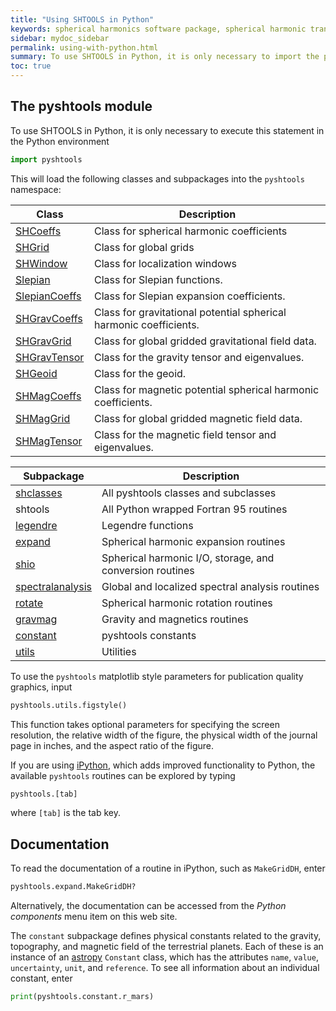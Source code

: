 ```yaml
---
title: "Using SHTOOLS in Python"
keywords: spherical harmonics software package, spherical harmonic transform, legendre functions, multitaper spectral analysis, fortran, Python, gravity, magnetic field
sidebar: mydoc_sidebar
permalink: using-with-python.html
summary: To use SHTOOLS in Python, it is only necessary to import the pyshtools module.
toc: true
---
```


<style>
table:nth-of-type(n) {
    display:table;
    width:100%;
}
table:nth-of-type(n) th:nth-of-type(2) {
    width:75%;
}
</style>


## The pyshtools module

To use SHTOOLS in Python, it is only necessary to execute this statement in the Python environment
```python
import pyshtools
```
This will load the following classes and subpackages into the `pyshtools` namespace:

| Class | Description |
| ----- | ----------- |
| [SHCoeffs](python-shcoeffs.html) | Class for spherical harmonic coefficients |
| [SHGrid](python-shgrid.html) | Class for global grids |
| [SHWindow](python-shwindow.html) | Class for localization windows |
| [Slepian](python-slepian.html) | Class for Slepian functions.|
| [SlepianCoeffs](python-slepiancoeffs.html) | Class for Slepian expansion coefficients.|
| [SHGravCoeffs](python-shgravcoeffs.html) | Class for gravitational potential spherical harmonic coefficients.|
| [SHGravGrid](python-shgravgrid.html) | Class for global gridded gravitational field data.|
| [SHGravTensor](python-shgravtensor.html) | Class for the gravity tensor and eigenvalues. |
| [SHGeoid](python-shgeoid.html) | Class for the geoid.|
| [SHMagCoeffs](python-shmagcoeffs.html) | Class for magnetic potential spherical harmonic coefficients.|
| [SHMagGrid](python-shmaggrid.html) | Class for global gridded magnetic field data.|
| [SHMagTensor](python-shtensor.html) | Class for the magnetic field tensor and eigenvalues.|


| Subpackage | Description |
| ---------- | ----------- |
| [shclasses](python-classes.html) | All pyshtools classes and subclasses |
| shtools | All Python wrapped Fortran 95 routines |
| [legendre](python-legendre-functions.html) | Legendre functions |
| [expand](python-spherical-harmonic-transforms.html) | Spherical harmonic expansion routines |
| [shio](python-io.html) | Spherical harmonic I/O, storage, and conversion routines |
| [spectralanalysis](python-spectral-analysis.html) | Global and localized spectral analysis routines |
| [rotate](python-spherical-harmonic-rotations.html) | Spherical harmonic rotation routines |
| [gravmag](python-gravity-magnetics.html) | Gravity and magnetics routines |
| [constant](python-constants.html) | pyshtools constants |
| [utils](python-utilities.html) | Utilities |

To use the `pyshtools` matplotlib style parameters for publication quality graphics, input
```python
pyshtools.utils.figstyle()
```
This function takes optional parameters for specifying the screen resolution, the relative width of the figure, the physical width of the journal page in inches, and the aspect ratio of the figure.

If you are using [iPython](http://ipython.org), which adds improved functionality to Python, the available `pyshtools` routines can be explored by typing
```python
pyshtools.[tab]
```
where `[tab]` is the tab key.

## Documentation

To read the documentation of a routine in iPython, such as `MakeGridDH`, enter
```python
pyshtools.expand.MakeGridDH?
```
Alternatively, the documentation can be accessed from the *Python components* menu item on this web site.

The `constant` subpackage defines physical constants related to the gravity, topography, and magnetic field of the terrestrial planets. Each of these is an instance of an [astropy](http://docs.astropy.org/en/stable/constants/index.html) `Constant` class, which has the attributes `name`, `value`, `uncertainty`, `unit`, and `reference`. To see all information about an individual constant, enter
```python
print(pyshtools.constant.r_mars)
```
